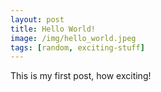 ```yaml
---
layout: post
title: Hello World!
image: /img/hello_world.jpeg
tags: [random, exciting-stuff]
---
```


This is my first post, how exciting!

